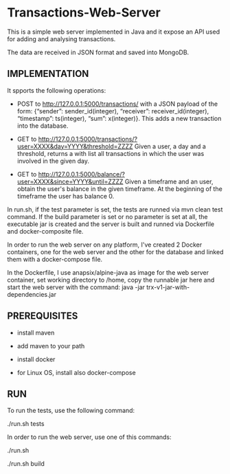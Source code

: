 # Transactions-Web-Server

This is a simple web server implemented in Java and it expose an API used for adding and analysing transactions.

The data are received in JSON format and saved into MongoDB.

## IMPLEMENTATION

It spports the following operations:

* POST to http://127.0.0.1:5000/transactions/ with a JSON payload of the form: {“sender”:
sender_id(integer), “receiver”: receiver_id(integer), “timestamp”: ts(integer), “sum”:
x(integer)}. This adds a new transaction into the database.

* GET to http://127.0.0.1:5000/transactions/?user=XXXX&day=YYYY&threshold=ZZZZ
Given a user, a day and a threshold, returns a with list all transactions in which the user was involved
in the given day.

* GET to http://127.0.0.1:5000/balance/?user=XXXX&since=YYYY&until=ZZZZ Given a
timeframe and an user, obtain the user's balance in the given timeframe. At the beginning of
the timeframe the user has balance 0.


In run.sh, if the test parameter is set, the tests are runned via mvn clean test command.
If the build parameter is set or no parameter is set at all, the executable jar is created and the server is built and runned via Dockerfile and docker-composite file.

In order to run the web server on any platform, I've created 2 Docker containers, one for the web server and the other for the database and linked them with a docker-compose file.

In the Dockerfile, I use anapsix/alpine-java as image for the web server container, set working directory to /home, copy the runnable jar here and start the web server with the command: java -jar trx-v1-jar-with-dependencies.jar


## PREREQUISITES

* install maven

* add maven to your path

* install docker

* for Linux OS, install also docker-compose

## RUN

To run the tests, use the following command:

./run.sh tests

In order to run the web server, use one of this commands:

 ./run.sh
 
 ./run.sh build
